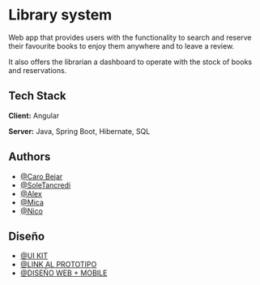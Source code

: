 # Library system

Web app that provides users with the functionality to search and reserve their favourite books to enjoy them anywhere and to leave a review.

It also offers the librarian a dashboard to operate with the stock of books and reservations.

## Tech Stack

**Client:** Angular

**Server:** Java, Spring Boot, Hibernate, SQL

## Authors

-   [@Caro Bejar](https://www.github.com/CaroBejar)
-   [@SoleTancredi](https://www.github.com/SoleTancredi)
-   [@Alex](https://www.github.com/MicaelaCacciatore)
-   [@Mica](https://www.github.com/)
-   [@Nico](https://www.github.com/)


## Diseño

- [@UI KIT](https://www.figma.com/file/BANFdNqveOABWnu1YVOVfJ/WEB-BIBLIOTECA?node-id=0%3A1&t=x9YPd9xjFZLiFRen-1)
- [@LINK AL PROTOTIPO](https://www.figma.com/proto/BANFdNqveOABWnu1YVOVfJ/WEB-BIBLIOTECA?page-id=2%3A2&node-id=65-28471&viewport=635%2C384%2C0.08&scaling=min-zoom&starting-point-node-id=65%3A28471)
- [@DISEÑO WEB + MOBILE](https://www.figma.com/file/BANFdNqveOABWnu1YVOVfJ/WEB-BIBLIOTECA?node-id=2%3A2&t=x9YPd9xjFZLiFRen-1)
